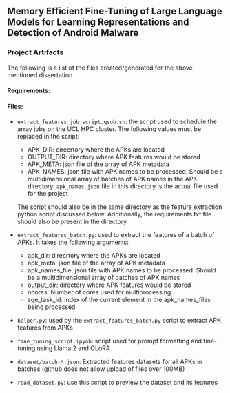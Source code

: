 ## Memory Efficient Fine-Tuning of Large Language Models for Learning Representations and Detection of Android Malware
### Project Artifacts

The following is a list of the files created/generated for the above mentioned dissertation.

#### Requirements:


#### Files:
- `extract_features_job_script.qsub.sh`: the script used to schedule the array jobs on the UCL HPC cluster. The following values must be replaced in the script:
    - APK_DIR: direcrtory where the APKs are located
    - OUTPUT_DIR: directory where APK features would be stored
    - APK_META: json file of the array of APK metadata
    - APK_NAMES: json file with APK names to be processed. Should be a multidimensional array of batches of APK names in the APK directory. `apk_names.json` file in this directory is the actual file used for the project

    The script should also be in the same directory as the feature extraction python script discussed below. Additionally, the requirements.txt file should also be present in the directory

- `extract_features_batch.py`: used to extract the features of a batch of APKs. It takes the following arguments:
    - apk_dir: direcrtory where the APKs are located
    - apk_meta: json file of the array of APK metadata
    - apk_names_file: json file with APK names to be processed. Should be a multidimensional array of batches of APK names
    - output_dir: directory where APK features would be stored
    - ncores: Number of cores used for multiprocessing 
    - sge_task_id: index of the current element in the apk_names_files being processed

- `helper.py`: used by the `extract_features_batch.py` script to extract APK features from APKs

- `fine_tuning_script.ipynb`: script used for prompt formatting and fine-tuning using Llama 2 and QLoRA

- `dataset/batch-*.json`: Extracted features datasets for all APKs in batches (github does not allow upload of files over 100MB)

- `read_dataset.py`: use this script to preview the dataset and its features
